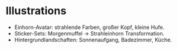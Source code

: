 # Illustrations

- Einhorn-Avatar: strahlende Farben, großer Kopf, kleine Hufe.
- Sticker-Sets: Morgenmuffel -> Strahleinhorn Transformation.
- Hintergrundlandschaften: Sonnenaufgang, Badezimmer, Küche.
